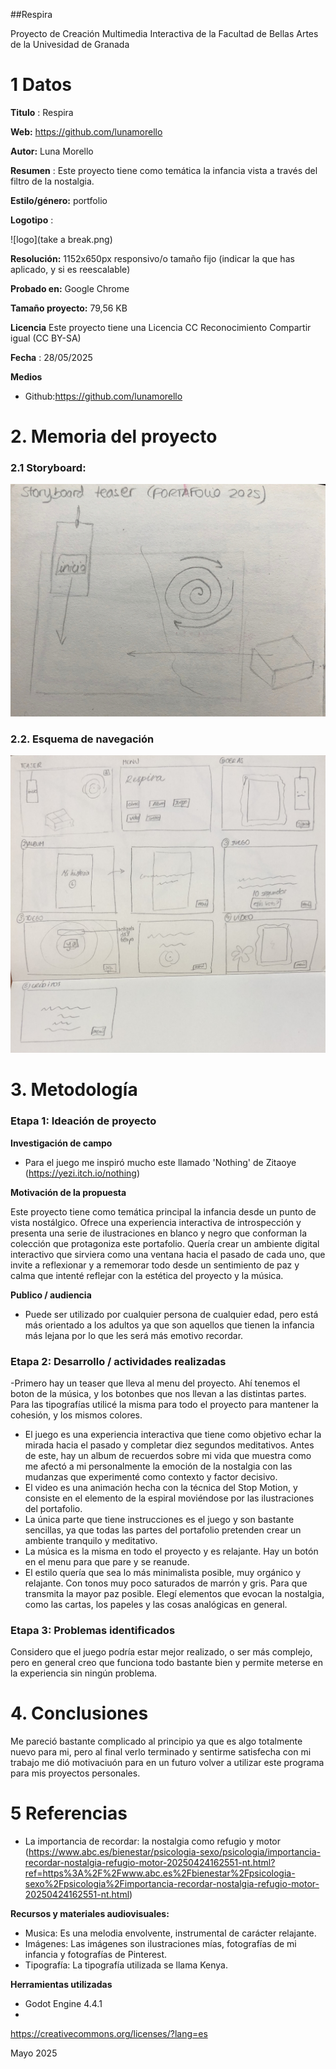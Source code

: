 ##Respira 

Proyecto de Creación Multimedia Interactiva de la  Facultad de Bellas Artes de la Univesidad de Granada



# 1 Datos 



**Titulo** : Respira

**Web:**   https://github.com/lunamorello

**Autor:**  Luna Morello

**Resumen** : Este proyecto tiene como temática la infancia vista a través del filtro de la nostalgia. 

**Estilo/género:**   portfolio 

**Logotipo** : 

![logo](take a break.png)

**Resolución:** 1152x650px responsivo/o tamaño fijo (indicar la que has aplicado, y si es reescalable)

**Probado en:** Google Chrome 

**Tamaño proyecto:** 79,56 KB 

**Licencia** Este proyecto tiene una Licencia CC Reconocimiento Compartir igual (CC BY-SA)

**Fecha** : 28/05/2025

**Medios** 

- Github:https://github.com/lunamorello


# 2. Memoria del proyecto 

### 2.1 Storyboard: 

![story](story.jpeg)


### 2.2. Esquema de navegación 

![esquema](esquema.jpg)









# 3. Metodología




### Etapa 1: Ideación de proyecto

**Investigación de campo** 

- Para el juego me inspiró mucho este llamado 'Nothing' de Zitaoye (https://yezi.itch.io/nothing)




**Motivación de la propuesta** 

Este  proyecto tiene como temática principal la infancia desde un punto de vista nostálgico. Ofrece una experiencia interactiva de introspección y presenta una serie de ilustraciones en blanco y negro que conforman la colección que protagoniza este portafolio. Quería crear un ambiente digital interactivo que sirviera como una ventana hacia el pasado de cada uno, que invite a reflexionar y a rememorar todo desde un sentimiento de paz y calma que intenté reflejar con la estética del proyecto y la música. 



**Publico / audiencia**

- Puede ser utilizado por cualquier persona de cualquier edad, pero está más orientado a los adultos ya que son aquellos que tienen la infancia más lejana por lo que les será más emotivo recordar. 





### Etapa 2: Desarrollo / actividades realizadas

-Primero hay un teaser que lleva al menu del proyecto. Ahí tenemos el boton de la música, y los botonbes que nos llevan a las distintas partes. 
Para las tipografías utilicé la misma para todo el proyecto para mantener la cohesión, y los mismos colores.  
- El juego es una experiencia interactiva que tiene como objetivo echar la mirada hacia el pasado y completar diez segundos meditativos. Antes de este, hay un album de recuerdos sobre mi vida que muestra como me afectó a mi personalmente la emoción de la nostalgia con las mudanzas que experimenté como contexto y factor decisivo. 
- El video es una animación hecha con la técnica del Stop Motion, y consiste en el elemento de la espiral moviéndose por las ilustraciones del portafolio. 
- La única parte que tiene instrucciones es el juego y son bastante sencillas, ya que todas las partes del portafolio pretenden crear un ambiente tranquilo y meditativo.  
- La música es la misma en todo el proyecto y es relajante. Hay un botón en el menu para que pare y se reanude.
- El estilo quería que sea lo más minimalista posible, muy orgánico y relajante. Con tonos muy poco saturados de marrón y gris. Para que transmita la mayor paz posible. Elegí elementos que evocan la nostalgia, como las cartas, los papeles y las cosas analógicas en general. 
  



### Etapa 3: Problemas identificados

Considero que el juego podría estar mejor realizado, o ser más complejo, pero en general creo que funciona todo bastante bien y permite meterse en la experiencia sin ningún problema. 



# 4. Conclusiones 

Me pareció bastante complicado al principio ya que es algo totalmente nuevo para mi, pero al final verlo terminado y sentirme satisfecha con mi trabajo me dió motivaciuón para en un futuro volver a utilizar este programa para mis proyectos personales. 


# 5 Referencias 
- La importancia de recordar: la nostalgia como refugio y motor
(https://www.abc.es/bienestar/psicologia-sexo/psicologia/importancia-recordar-nostalgia-refugio-motor-20250424162551-nt.html?ref=https%3A%2F%2Fwww.abc.es%2Fbienestar%2Fpsicologia-sexo%2Fpsicologia%2Fimportancia-recordar-nostalgia-refugio-motor-20250424162551-nt.html) 


**Recursos y materiales audiovisuales:**

* Musica: Es una melodia envolvente, instrumental de carácter relajante.  
* Imágenes:  Las imágenes son ilustraciones mías, fotografías de mi infancia y fotografías de Pinterest. 
* Tipografía: La tipografía utilizada se llama Kenya. 

**Herramientas utilizadas**

- Godot Engine 4.4.1
- 



https://creativecommons.org/licenses/?lang=es

Mayo 2025
